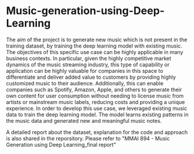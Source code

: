 # Music-generation-using-Deep-Learning
The aim of the project is to generate new music which is not present in the training dataset,  by training the deep learning model with existing music. The objectives of this specific use case can be highly applicable in many business contexts. In particular, given the highly competitive market dynamics of the music streaming industry, this type of capability or application can be highly valuable for companies in this space to differentiate and deliver added value to customers by providing highly customized music to their audience. Additionally, this can enable companies such as Spotify, Amazon, Apple, and others to generate their own content for user consumption without needing to license music from artists or mainstream music labels, reducing costs and providing a unique experience.
In order to develop this use case, we leveraged existing music data to train the deep learning model. The model learns existing patterns in the music data and generated new and meaningful music notes.

A detailed report about the dataset, explanation for the code and approach is also shared in the reporsitory. Please refer to "MMAI 894 - Music Generation using Deep Learning_final report"

